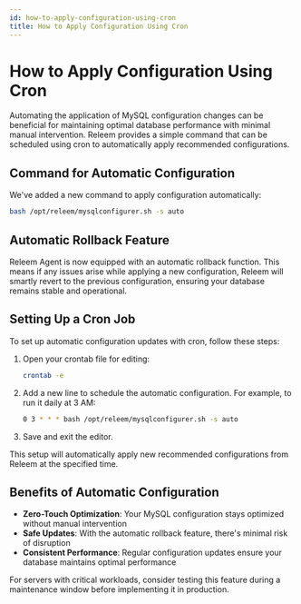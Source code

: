 ```yaml
---
id: how-to-apply-configuration-using-cron
title: How to Apply Configuration Using Cron
---
```


# How to Apply Configuration Using Cron

Automating the application of MySQL configuration changes can be beneficial for maintaining optimal database performance with minimal manual intervention. Releem provides a simple command that can be scheduled using cron to automatically apply recommended configurations.

## Command for Automatic Configuration

We've added a new command to apply configuration automatically:

```bash
bash /opt/releem/mysqlconfigurer.sh -s auto
```

## Automatic Rollback Feature

Releem Agent is now equipped with an automatic rollback function. This means if any issues arise while applying a new configuration, Releem will smartly revert to the previous configuration, ensuring your database remains stable and operational.

## Setting Up a Cron Job

To set up automatic configuration updates with cron, follow these steps:

1. Open your crontab file for editing:
   ```bash
   crontab -e
   ```

2. Add a new line to schedule the automatic configuration. For example, to run it daily at 3 AM:
   ```bash
   0 3 * * * bash /opt/releem/mysqlconfigurer.sh -s auto
   ```

3. Save and exit the editor.

This setup will automatically apply new recommended configurations from Releem at the specified time.

## Benefits of Automatic Configuration

- **Zero-Touch Optimization**: Your MySQL configuration stays optimized without manual intervention
- **Safe Updates**: With the automatic rollback feature, there's minimal risk of disruption
- **Consistent Performance**: Regular configuration updates ensure your database maintains optimal performance

For servers with critical workloads, consider testing this feature during a maintenance window before implementing it in production. 